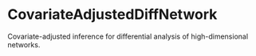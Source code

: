 # CovariateAdjustedDiffNetwork
Covariate-adjusted inference for differential analysis of high-dimensional networks.
